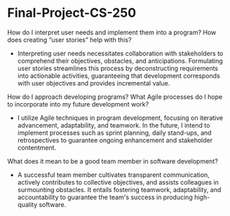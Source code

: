# Final-Project-CS-250

How do I interpret user needs and implement them into a program? How does creating “user stories” help with this?
- Interpreting user needs necessitates collaboration with stakeholders to comprehend their objectives, obstacles, and anticipations. Formulating user stories streamlines this process by deconstructing requirements into actionable activities, guaranteeing that development corresponds with user objectives and provides incremental value.

How do I approach developing programs? What Agile processes do I hope to incorporate into my future development work?
- I utilize Agile techniques in program development, focusing on iterative advancement, adaptability, and teamwork. In the future, I intend to implement processes such as sprint planning, daily stand-ups, and retrospectives to guarantee ongoing enhancement and stakeholder contentment.

What does it mean to be a good team member in software development?
- A successful team member cultivates transparent communication, actively contributes to collective objectives, and assists colleagues in surmounting obstacles. It entails fostering teamwork, adaptability, and accountability to guarantee the team's success in producing high-quality software.
